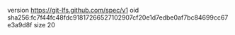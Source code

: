 version https://git-lfs.github.com/spec/v1
oid sha256:fc7f44fc48fdc91817266527102907cf20e1d7edbe0af7bc84699cc67e3a9d8f
size 20
